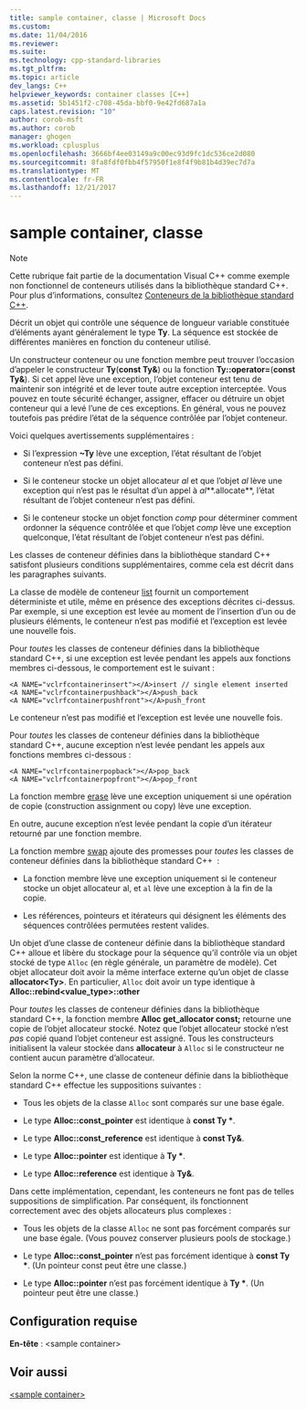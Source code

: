 ```yaml
---
title: sample container, classe | Microsoft Docs
ms.custom: 
ms.date: 11/04/2016
ms.reviewer: 
ms.suite: 
ms.technology: cpp-standard-libraries
ms.tgt_pltfrm: 
ms.topic: article
dev_langs: C++
helpviewer_keywords: container classes [C++]
ms.assetid: 5b1451f2-c708-45da-bbf0-9e42fd687a1a
caps.latest.revision: "10"
author: corob-msft
ms.author: corob
manager: ghogen
ms.workload: cplusplus
ms.openlocfilehash: 3666bf4ee03149a9c00ec93d9fc1dc536ce2d080
ms.sourcegitcommit: 8fa8fdf0fbb4f57950f1e8f4f9b81b4d39ec7d7a
ms.translationtype: MT
ms.contentlocale: fr-FR
ms.lasthandoff: 12/21/2017
---
```

# <a name="sample-container-class"></a>sample container, classe
> [!NOTE]
>  Cette rubrique fait partie de la documentation Visual C++ comme exemple non fonctionnel de conteneurs utilisés dans la bibliothèque standard C++. Pour plus d’informations, consultez [Conteneurs de la bibliothèque standard C++](../standard-library/stl-containers.md).  
  
 Décrit un objet qui contrôle une séquence de longueur variable constituée d’éléments ayant généralement le type **Ty**. La séquence est stockée de différentes manières en fonction du conteneur utilisé.  
  
 Un constructeur conteneur ou une fonction membre peut trouver l’occasion d’appeler le constructeur **Ty**(**const Ty&**) ou la fonction **Ty::operator=**(**const Ty&**). Si cet appel lève une exception, l’objet conteneur est tenu de maintenir son intégrité et de lever toute autre exception interceptée. Vous pouvez en toute sécurité échanger, assigner, effacer ou détruire un objet conteneur qui a levé l’une de ces exceptions. En général, vous ne pouvez toutefois pas prédire l’état de la séquence contrôlée par l’objet conteneur.  
  
 Voici quelques avertissements supplémentaires :  
  
-   Si l’expression **~Ty** lève une exception, l’état résultant de l’objet conteneur n’est pas défini.  
  
-   Si le conteneur stocke un objet allocateur *al* et que l’objet *al* lève une exception qui n’est pas le résultat d’un appel à *al***.allocate**, l’état résultant de l’objet conteneur n’est pas défini.  
  
-   Si le conteneur stocke un objet fonction *comp* pour déterminer comment ordonner la séquence contrôlée et que l’objet *comp* lève une exception quelconque, l’état résultant de l’objet conteneur n’est pas défini.  
  
 Les classes de conteneur définies dans la bibliothèque standard C++ satisfont plusieurs conditions supplémentaires, comme cela est décrit dans les paragraphes suivants.  
  
 La classe de modèle de conteneur [list](../standard-library/list-class.md) fournit un comportement déterministe et utile, même en présence des exceptions décrites ci-dessus. Par exemple, si une exception est levée au moment de l’insertion d’un ou de plusieurs éléments, le conteneur n’est pas modifié et l’exception est levée une nouvelle fois.  
  
 Pour *toutes* les classes de conteneur définies dans la bibliothèque standard C++, si une exception est levée pendant les appels aux fonctions membres ci-dessous, le comportement est le suivant :  
  
```  
<A NAME="vclrfcontainerinsert"></A>insert // single element inserted  
<A NAME="vclrfcontainerpushback"></A>push_back  
<A NAME="vclrfcontainerpushfront"></A>push_front  
```  
  
 Le conteneur n’est pas modifié et l’exception est levée une nouvelle fois.  
  
 Pour *toutes* les classes de conteneur définies dans la bibliothèque standard C++, aucune exception n’est levée pendant les appels aux fonctions membres ci-dessous :  
  
```  
<A NAME="vclrfcontainerpopback"></A>pop_back  
<A NAME="vclrfcontainerpopfront"></A>pop_front  
```  
  
 La fonction membre [erase](../standard-library/container-class-erase.md) lève une exception uniquement si une opération de copie (construction assignment ou copy) lève une exception.  
  
 En outre, aucune exception n’est levée pendant la copie d’un itérateur retourné par une fonction membre.  
  
 La fonction membre [swap](../standard-library/container-class-swap.md) ajoute des promesses pour *toutes* les classes de conteneur définies dans la bibliothèque standard C++  :  
  
-   La fonction membre lève une exception uniquement si le conteneur stocke un objet allocateur al, et `al` lève une exception à la fin de la copie.  
  
-   Les références, pointeurs et itérateurs qui désignent les éléments des séquences contrôlées permutées restent valides.  
  
 Un objet d’une classe de conteneur définie dans la bibliothèque standard C++ alloue et libère du stockage pour la séquence qu’il contrôle via un objet stocké de type `Alloc` (en règle générale, un paramètre de modèle). Cet objet allocateur doit avoir la même interface externe qu’un objet de classe **allocator\<Ty>**. En particulier, `Alloc` doit avoir un type identique à **Alloc::rebind<value_type>::other**  
  
 Pour *toutes* les classes de conteneur définies dans la bibliothèque standard C++, la fonction membre **Alloc get_allocator const;** retourne une copie de l’objet allocateur stocké. Notez que l’objet allocateur stocké n’est *pas* copié quand l’objet conteneur est assigné. Tous les constructeurs initialisent la valeur stockée dans **allocateur** à `Alloc` si le constructeur ne contient aucun paramètre d’allocateur.  
  
 Selon la norme C++, une classe de conteneur définie dans la bibliothèque standard C++ effectue les suppositions suivantes :  
  
-   Tous les objets de la classe `Alloc` sont comparés sur une base égale.  
  
-   Le type **Alloc::const_pointer** est identique à **const Ty \***.  
  
-   Le type **Alloc::const_reference** est identique à **const Ty&**.  
  
-   Le type **Alloc::pointer** est identique à **Ty \***.  
  
-   Le type **Alloc::reference** est identique à **Ty&**.  
  
 Dans cette implémentation, cependant, les conteneurs ne font pas de telles suppositions de simplification. Par conséquent, ils fonctionnent correctement avec des objets allocateurs plus complexes :  
  
-   Tous les objets de la classe `Alloc` ne sont pas forcément comparés sur une base égale. (Vous pouvez conserver plusieurs pools de stockage.)  
  
-   Le type **Alloc::const_pointer** n’est pas forcément identique à **const Ty \***. (Un pointeur const peut être une classe.)  
  
-   Le type **Alloc::pointer** n’est pas forcément identique à **Ty \***. (Un pointeur peut être une classe.)  
  
## <a name="requirements"></a>Configuration requise  
 **En-tête** : \<sample container>  
  
## <a name="see-also"></a>Voir aussi  
 [\<sample container>](../standard-library/sample-container.md)

